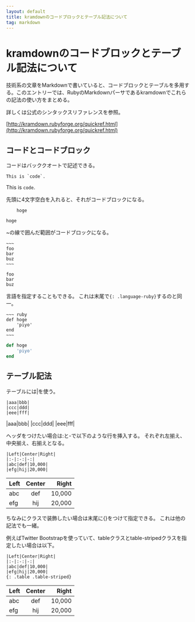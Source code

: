 ```yaml
---
layout: default
title: kramdownのコードブロックとテーブル記法について
tag: markdown
---
```


# kramdownのコードブロックとテーブル記法について

技術系の文章をMarkdownで書いていると、コードブロックとテーブルを多用する。このエントリーでは、RubyのMarkdownパーサであるkramdownでこれらの記法の使い方をまとめる。

詳しくは公式のシンタックスリファレンスを参照。

[http://kramdown.rubyforge.org/quickref.html](http://kramdown.rubyforge.org/quickref.html)

## コードとコードブロック

コードはバッククオートで記述できる。

    This is `code`.

This is `code`.

先頭に4文字空白を入れると、それがコードブロックになる。

~~~
    hoge
~~~

    hoge

~の線で囲んだ範囲がコードブロックになる。

~~~~~
~~~
foo
bar
buz
~~~
~~~~~

~~~
foo
bar
buz
~~~

言語を指定することもできる。
これは末尾で`{: .language-ruby}`するのと同一。

~~~~~
~~~ ruby
def hoge
	'piyo'
end
~~~
~~~~~

~~~ ruby
def hoge
	'piyo'
end
~~~

## テーブル記法

テーブルには|を使う。

~~~
|aaa|bbb|
|ccc|ddd|
|eee|fff|
~~~

|aaa|bbb|
|ccc|ddd|
|eee|fff|

ヘッダをつけたい場合は:と-で以下のような行を挿入する。
それぞれ左揃え、中央揃え、右揃えとなる。

~~~
|Left|Center|Right|
|:-|:-:|-:|
|abc|def|10,000|
|efg|hij|20,000|
~~~

|Left|Center|Right|
|:-|:-:|-:|
|abc|def|10,000|
|efg|hij|20,000|

ちなみにクラスで装飾したい場合は末尾に{}をつけて指定できる。
これは他の記法でも一緒。

例えばTwitter Bootstrapを使っていて、tableクラスとtable-stripedクラスを指定したい場合は以下。

~~~
|Left|Center|Right|
|:-|:-:|-:|
|abc|def|10,000|
|efg|hij|20,000|
{: .table .table-striped}
~~~

|Left|Center|Right|
|:-|:-:|-:|
|abc|def|10,000|
|efg|hij|20,000|
